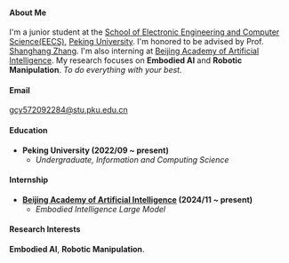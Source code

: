 #### About Me

I'm a junior student at the [School of Electronic Engineering and Computer Science(EECS)](https://eecs.pku.edu.cn/), [Peking University](https://english.pku.edu.cn/). I'm honored to be advised by Prof. [Shanghang Zhang](https://www.shanghangzhang.com/). I'm also interning at [Beijing Academy of Artificial Intelligence](https://www.baai.ac.cn/). My research focuses on **Embodied AI** and  **Robotic Manipulation**. *To do everything with your best.*

#### Email

gcy572092284@stu.pku.edu.cn

#### Education

* **Peking University (2022/09 ~ present)**
  * *Undergraduate, Information and Computing Science*

#### Internship

* **[Beijing Academy of Artificial Intelligence](https://www.baai.ac.cn/) (2024/11 ~ present)**
  * *Embodied Intelligence Large Model*

#### Research Interests

**Embodied AI**, **Robotic Manipulation**.
